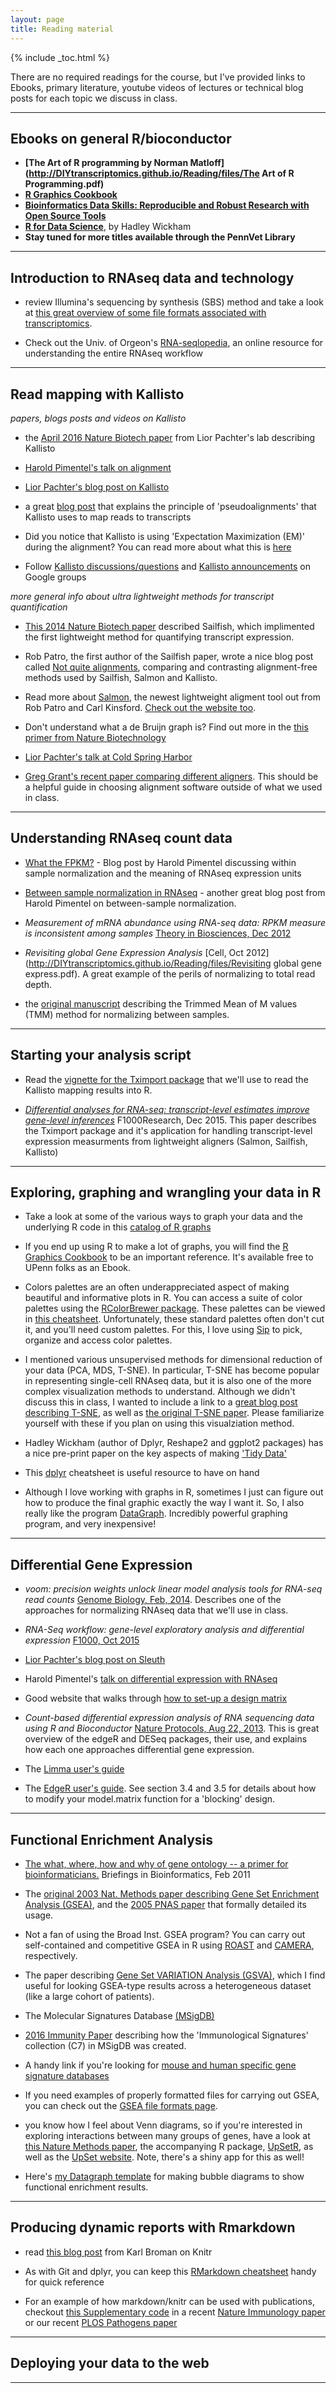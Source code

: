 ```yaml
---
layout: page
title: Reading material
---
```


{% include _toc.html %}


There are no required readings for the course, but I've provided links to Ebooks, primary literature, youtube videos of lectures or technical blog posts for each topic we discuss in class.

-----------------------------

## Ebooks on general R/bioconductor

* **[The Art of R programming by Norman Matloff](http://DIYtranscriptomics.github.io/Reading/files/The Art of R Programming.pdf)**
* **[R Graphics Cookbook](http://hdl.library.upenn.edu/1017.12/1675994)**
* **[Bioinformatics Data Skills: Reproducible and Robust Research with Open Source Tools](http://hdl.library.upenn.edu/1017.12/1448673)**
* **[R for Data Science](http://r4ds.had.co.nz/)**, by Hadley Wickham
* **Stay tuned for more titles available through the PennVet Library**


-----------------------------

## Introduction to RNAseq data and technology

* review Illumina's sequencing by synthesis (SBS) method and take a look at [this great overview of some file formats associated with transcriptomics](http://binf.snipcademy.com/lessons/sequence-file-formats).

* Check out the Univ. of Orgeon's [RNA-seqlopedia](http://rnaseq.uoregon.edu/), an online resource for understanding the entire RNAseq workflow

-----------------------------

## Read mapping with Kallisto

_papers, blogs posts and videos on Kallisto_

* the [April 2016 Nature Biotech paper](http://DIYtranscriptomics.github.io/Reading/files/Kallisto.pdf) from Lior Pachter's lab describing Kallisto

* [Harold Pimentel's talk on alignment](https://www.youtube.com/watch?v=b4tVokh6Law)

* [Lior Pachter's blog post on Kallisto](https://liorpachter.wordpress.com/2015/05/10/near-optimal-rna-seq-quantification-with-kallisto/)

* a great [blog post](http://tinyheero.github.io/2015/09/02/pseudoalignments-kallisto.html) that explains the principle of 'pseudoalignments' that Kallisto uses to map reads to transcripts

* Did you notice that Kallisto is using 'Expectation Maximization (EM)' during the alignment?  You can read more about what this is [here](http://DIYtranscriptomics.github.io/Reading/files/EM.pdf)

* Follow [Kallisto discussions/questions](https://groups.google.com/forum/#!forum/kallisto-sleuth-users) and [Kallisto announcements](https://groups.google.com/forum/#!forum/kallisto-sleuth-announcements) on Google groups

_more general info about ultra lightweight methods for transcript quantification_

* [This 2014 Nature Biotech paper](http://DIYtranscriptomics.github.io/Reading/files/Sailfish.pdf) described Sailfish, which implimented the first lightweight method for quantifying transcript expression.

* Rob Patro, the first author of the Sailfish paper, wrote a nice blog post called [Not quite alignments](http://robpatro.com/blog/?p=248), comparing and contrasting alignment-free methods used by Sailfish, Salmon and Kallisto.

* Read more about [Salmon](http://biorxiv.org/content/early/2015/10/03/021592), the newest lightweight aligment tool out from Rob Patro and Carl Kinsford.  [Check out the website too](https://combine-lab.github.io/salmon/).

* Don't understand what a de Bruijn graph is? Find out more in the [this primer from Nature Biotechnology](http://DIYtranscriptomics.github.io/Reading/files/deBruijn.pdf)

* [Lior Pachter's talk at Cold Spring Harbor](http://theleadingstrand.cshl.edu/Course/Keynote/2013/INFO/135)

* [Greg Grant's recent paper comparing different aligners](http://DIYtranscriptomics.github.io/Reading/files/gregGrant_aligners_natMeth.pdf).  This should be a helpful guide in choosing alignment software outside of what we used in class.


-----------------------------

## Understanding RNAseq count data

* [What the FPKM?](https://haroldpimentel.wordpress.com/2014/05/08/what-the-fpkm-a-review-rna-seq-expression-units/) - Blog post by Harold Pimentel discussing within sample normalization and the meaning of RNAseq expression units

* [Between sample normalization in RNAseq](https://haroldpimentel.wordpress.com/2014/12/08/in-rna-seq-2-2-between-sample-normalization/) - another great blog post from Harold Pimentel on between-sample normalization.

* _Measurement of mRNA abundance using RNA-seq data: RPKM measure is inconsistent among samples_ [Theory in Biosciences, Dec 2012](http://DIYtranscriptomics.github.io/Reading/files/wagnerTPM.pdf)

* _Revisiting global Gene Expression Analysis_ [Cell, Oct 2012](http://DIYtranscriptomics.github.io/Reading/files/Revisiting global gene express.pdf). A great example of the perils of normalizing to total read depth.

* the [original manuscript](https://genomebiology.biomedcentral.com/articles/10.1186/gb-2010-11-3-r25) describing the Trimmed Mean of M values (TMM) method for normalizing between samples.

-----------------------------

## Starting your analysis script

* Read the [vignette for the Tximport package](https://bioconductor.org/packages/devel/bioc/vignettes/tximport/inst/doc/tximport.html) that we'll use to read the Kallisto mapping results into R.

*  *[Differential analyses for RNA-seq: transcript-level estimates improve gene-level inferences](http://f1000research.com/articles/4-1521/v2)* F1000Research, Dec 2015. This paper describes the Tximport package and it's application for handling transcript-level expression measurments from lightweight aligners (Salmon, Sailfish, Kallisto)


-----------------------------

## Exploring, graphing and wrangling your data in R

* Take a look at some of the various ways to graph your data and the underlying R code in this [catalog of R graphs](http://shiny.stat.ubc.ca/r-graph-catalog/)

* If you end up using R to make a lot of graphs, you will find the [R Graphics Cookbook](http://hdl.library.upenn.edu/1017.12/1675994) to be an important reference. It's available free to UPenn folks as an Ebook.

* Colors palettes are an often underappreciated aspect of making beautiful and informative plots in R. You can access a suite of color palettes using the [RColorBrewer package](http://colorbrewer2.org).  These palettes can be viewed in [this cheatsheet](http://DIYtranscriptomics.github.io/Reading/files/colorbrewerPalettes.pdf).  Unfortunately, these standard palettes often don't cut it, and you'll need custom palettes. For this, I love using [Sip](https://sipapp.io/) to pick, organize and access color palettes.  

* I mentioned various unsupervised methods for dimensional reduction of your data (PCA, MDS, T-SNE).  In particular, T-SNE has become popular in representing single-cell RNAseq data, but it is also one of the more complex visualization methods to understand.  Although we didn't discuss this in class, I wanted to include a link to a [great blog post describing T-SNE](http://distill.pub/2016/misread-tsne/), as well as [the original T-SNE paper](http://DIYtranscriptomics.github.io/Reading/files/TSNE.pdf).  Please familiarize yourself with these if you plan on using this visualziation method.

* Hadley Wickham (author of Dplyr, Reshape2 and ggplot2 packages) has a nice pre-print paper on the key aspects of making ['Tidy Data'](http://vita.had.co.nz/papers/tidy-data.pdf)

* This [dplyr](http://www.rstudio.com/wp-content/uploads/2015/02/data-wrangling-cheatsheet.pdf) cheatsheet is useful resource to have on hand

* Although I love working with graphs in R, sometimes I just can figure out how to produce the final graphic exactly the way I want it.  So, I also really like the program [DataGraph](http://www.visualdatatools.com/DataGraph/).  Incredibly powerful graphing program, and very inexpensive!

-----------------------------

## Differential Gene Expression

* _voom: precision weights unlock linear model analysis tools for RNA-seq read counts_ [Genome Biology, Feb, 2014](http://DIYtranscriptomics.github.io/Reading/files/voom.pdf). Describes one of the approaches for normalizing RNAseq data that we'll use in class.

* _RNA-Seq workflow: gene-level exploratory analysis and differential expression_ [F1000, Oct 2015](http://f1000research.com/articles/4-1070/v1)

* [Lior Pachter's blog post on Sleuth](https://liorpachter.wordpress.com/2015/08/17/a-sleuth-for-rna-seq/)

* Harold Pimentel's [talk on differential expression with RNAseq](https://www.youtube.com/watch?v=BRWj6re9iGc)

* Good website that walks through [how to set-up a design matrix](http://genomicsclass.github.io/book/pages/expressing_design_formula.html)

* _Count-based differential expression analysis of RNA sequencing data using R and Bioconductor_ [Nature Protocols, Aug 22, 2013](http://DIYtranscriptomics.github.io/Reading/files/nprot.2013.099.pdf).  This is great overview of the edgeR and DESeq packages, their use, and explains how each one approaches differential gene expression.

* The [Limma user's guide](http://www.bioconductor.org/packages/release/bioc/vignettes/limma/inst/doc/usersguide.pdf)

* The [EdgeR user's guide](https://www.bioconductor.org/packages/release/bioc/vignettes/edgeR/inst/doc/edgeRUsersGuide.pdf).  See section 3.4 and 3.5 for details about how to modify your model.matrix function for a 'blocking' design.

-----------------------------

## Functional Enrichment Analysis

* [The what, where, how and why of gene ontology -- a primer for bioinformaticians.](http://DIYtranscriptomics.github.io/Reading/files/GO.pdf)  Briefings in Bioinformatics, Feb 2011

* The [original 2003 Nat. Methods paper describing Gene Set Enrichment Analysis (GSEA)](http://DIYtranscriptomics.github.io/Reading/files/Mootha2003_GSEA.pdf), and the [2005 PNAS paper](http://mootha.med.harvard.edu/PubPDFs/Subramanian2005.pdf) that formally detailed its usage.

* Not a fan of using the Broad Inst. GSEA program?  You can carry out self-contained and competitive GSEA in R using [ROAST](http://DIYtranscriptomics.github.io/Reading/files/ROAST.pdf) and [CAMERA](http://DIYtranscriptomics.github.io/Reading/files/CAMERA.pdf), respectively.

* The paper describing [Gene Set VARIATION Analysis (GSVA)](http://DIYtranscriptomics.github.io/Reading/files/GSVA.pdf), which I find useful for looking GSEA-type results across a heterogeneous dataset (like a large cohort of patients).

* The Molecular Signatures Database [(MSigDB)](http://software.broadinstitute.org/gsea/msigdb)

* [2016 Immunity Paper](http://DIYtranscriptomics.github.io/Reading/files/ImmuneSigDB.pdf) describing how the 'Immunological Signatures' collection (C7) in MSigDB was created.

* A handy link if you're looking for [mouse and human specific gene signature databases](http://bioinf.wehi.edu.au/software/MSigDB/)

* If you need examples of properly formatted files for carrying out GSEA, you can check out the [GSEA file formats page](http://www.broadinstitute.org/cancer/software/gsea/wiki/index.php/Data_formats).

* you know how I feel about Venn diagrams, so if you're interested in exploring interactions between many groups of genes, have a look at [this Nature Methods paper](http://DIYtranscriptomics.github.io/Reading/files/upSet_plot.pdf), the accompanying R package, [UpSetR](https://cran.r-project.org/web/packages/UpSetR/README.html), as well as the [UpSet website](http://caleydo.org/tools/upset/).  Note, there's a shiny app for this as well!

* Here's [my Datagraph template](https://drive.google.com/drive/folders/0B-uUeUVY3YYUc2dIcE9KNDN4NzA?usp=sharing) for making bubble diagrams to show functional enrichment results.

-----------------------------

## Producing dynamic reports with Rmarkdown

* read [this blog post](http://kbroman.org/knitr_knutshell/) from Karl Broman on Knitr

* As with Git and dplyr, you can keep this [RMarkdown cheatsheet](https://www.rstudio.com/wp-content/uploads/2015/02/rmarkdown-cheatsheet.pdf) handy for quick reference

* For an example of how markdown/knitr can be used with publications, checkout [this Supplementary code](http://DIYtranscriptomics.github.io/Reading/files/supplementaryCode.pdf) in a recent [Nature Immunology paper](http://DIYtranscriptomics.github.io/Reading/files/singleCellTranscriptome.pdf) or our recent [PLOS Pathogens paper](http://journals.plos.org/plospathogens/article?id=10.1371/journal.ppat.1005347) 

-----------------------------

## Deploying your data to the web

-----------------------------